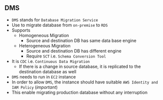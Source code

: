 ## DMS

- `DMS` stands for `Database Migration Service`
- Use to migrate database from `on-premise` to `RDS`
- Supports
  - Homogeneous Migration
    - Source and destination DB has same data base engine
  - Heterogeneous Migration
    - Source and destination DB has different engine
    - Require `SCT` i.e. `Schema Conversion Tool`
- It is `CDC` i.e. `Continuous Data Migration`
  - If there is a change in source database, it is replicated to the destination database as well
- `DMS` needs to run in `EC2` instance
- In order to allow `DMS`, the instance should have suitable `AWS Identity and IAM Policy` (_important_)
- This enable migrating production database without any interruption
